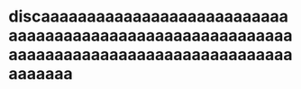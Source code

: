# discaaaaaaaaaaaaaaaaaaaaaaaaaaaaaaaaaaaaaaaaaaaaaaaaaaaaaaaaaaaaaaaaaaaaaaaaaaaaaaaaaaaaaaaaaaaaaaaa